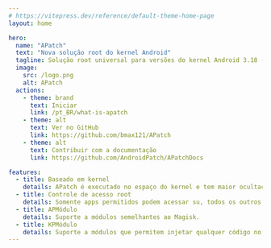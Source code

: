 ```yaml
---
# https://vitepress.dev/reference/default-theme-home-page
layout: home

hero:
  name: "APatch"
  text: "Nova solução root do kernel Android"
  tagline: Solução root universal para versões do kernel Android 3.18 - 6.1
  image:
    src: /logo.png
    alt: APatch
  actions:
    - theme: brand
      text: Iniciar
      link: /pt_BR/what-is-apatch
    - theme: alt
      text: Ver no GitHub
      link: https://github.com/bmax121/APatch
    - theme: alt
      text: Contribuir com a documentação
      link: https://github.com/AndroidPatch/APatchDocs

features:
  - title: Baseado em kernel
    details: APatch é executado no espaço do kernel e tem maior ocultação e controle do que o espaço do usuário root.
  - title: Controle de acesso root
    details: Somente apps permitidos podem acessar su, todos os outros apps não estarão cientes disso.
  - title: APMódulo
    details: Suporte a módulos semelhantes ao Magisk.
  - title: KPMódulo
    details: Suporte a módulos que permitem injetar qualquer código no kernel (Requer que as funções do kernel inline-hook e syscall-table-hook estejam ativadas).
---
```

